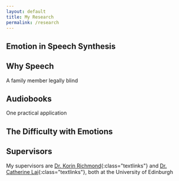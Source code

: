 ```yaml
---
layout: default
title: My Research
permalink: /research
---
```


## Emotion in Speech Synthesis

## Why Speech

A family member legally blind

## Audiobooks

One practical application

## The Difficulty with Emotions

## Supervisors

My supervisors are [Dr. Korin Richmond](https://homepages.inf.ed.ac.uk/korin/site/home/){:class="textlinks"} and [Dr. Catherine Lai](https://homepages.inf.ed.ac.uk/clai/){:class="textlinks"}, both at the University of Edinburgh
